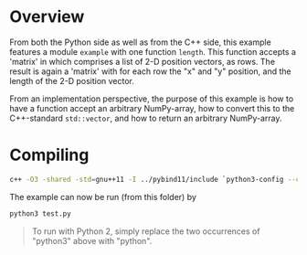 
# Overview

From both the Python side as well as from the C++ side, this example features a module `example` with one function `length`. This function accepts a 'matrix' in which comprises a list of 2-D position vectors, as rows. The result is again a 'matrix' with for each row the "x" and "y" position, and the length of the 2-D position vector.

From an implementation perspective, the purpose of this example is how to have a function accept an arbitrary NumPy-array, how to convert this to the C++-standard `std::vector`, and how to return an arbitrary NumPy-array.

# Compiling

```bash
c++ -O3 -shared -std=gnu++11 -I ../pybind11/include `python3-config --cflags --ldflags --libs` example.cpp -o example.so -fPIC
```

The example can now be run (from this folder) by

```bash
python3 test.py
```

>   To run with Python 2, simply replace the two occurrences of "python3" above with "python".
